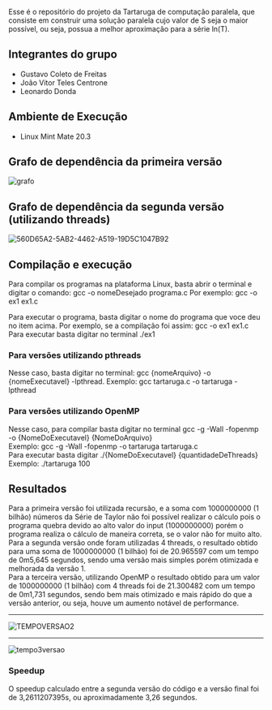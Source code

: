 
Esse é o repositório do projeto da Tartaruga de computação paralela, que consiste em 
construir uma solução paralela cujo valor de S seja o maior possível, ou seja,
possua a melhor aproximação para a série ln(T).

## Integrantes do grupo

- Gustavo Coleto de Freitas
- João Vitor Teles Centrone
- Leonardo Donda

## Ambiente de Execução
- Linux Mint Mate 20.3

## Grafo de dependência da primeira versão


![grafo](https://user-images.githubusercontent.com/62111019/167527932-3af0195c-c2eb-42e8-8023-0ac1aff2db9d.PNG)

## Grafo de dependência da segunda versão (utilizando threads)

![560D65A2-5AB2-4462-A519-19D5C1047B92](https://user-images.githubusercontent.com/71039126/167527163-62e8630e-7d17-4d94-bd6a-b5f92c5b876f.png)

## Compilação e execução

Para compilar os programas na plataforma Linux, basta abrir o terminal e digitar o comando: gcc -o nomeDesejado programa.c Por exemplo: gcc -o ex1 ex1.c

Para executar o programa, basta digitar o nome do programa que voce deu no item acima. Por exemplo, se a compilação foi assim: gcc -o ex1 ex1.c Para executar basta digitar no terminal ./ex1

### Para versões utilizando pthreads
Nesse caso, basta digitar no terminal: gcc {nomeArquivo} -o {nomeExecutavel} -lpthread.
Exemplo: gcc tartaruga.c -o tartaruga -lpthread

### Para versões utilizando OpenMP
Nesse caso, para compilar basta digitar no terminal gcc -g -Wall -fopenmp -o {NomeDoExecutavel} {NomeDoArquivo}<br/>
Exemplo: gcc -g -Wall -fopenmp -o tartaruga tartaruga.c<br/>
Para executar basta digitar ./{NomeDoExecutavel} {quantidadeDeThreads}<br/>
Exemplo: ./tartaruga 100

## Resultados

Para a primeira versão foi utilizada recursão, e a soma com 1000000000 (1 bilhão) números da Série de Taylor não foi possível realizar o cálculo pois o programa quebra devido ao alto valor do input (1000000000) porém o programa realiza o cálculo de maneira correta, se o valor não for muito alto.<br/>
Para a segunda versão onde foram utilizadas 4 threads, o resultado obtido para uma soma de 1000000000 (1 bilhão) foi de 20.965597 com um tempo de 0m5,645 segundos, sendo uma versão mais simples porém otimizada e melhorada da versão 1.</br>
Para a terceira versão, utilizando OpenMP o resultado obtido para um valor de 1000000000 (1 bilhão) com 4 threads foi de 21.300482 com um tempo de 0m1,731 segundos, sendo bem mais otimizado e mais rápido do que a versão anterior, ou seja, houve um aumento notável de performance.<br/>

---

![TEMPOVERSAO2](https://user-images.githubusercontent.com/62111019/171066359-a4561f83-b98f-4ec3-9272-2d3ce052d444.png)

---

![tempo3versao](https://user-images.githubusercontent.com/62111019/171066742-4237e9e6-6970-4747-a10b-a292323c41d5.PNG)


### Speedup
O speedup calculado entre a segunda versão do código e a versão final foi de 3,2611207395s, ou aproximadamente 3,26 segundos.
